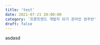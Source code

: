 ```yaml
---
title: 'test'
date: 2021-07-21 20:00:00
category: '프론트엔드 개발자 되기 온라인 완주반'
draft: false
---
```


asdasd